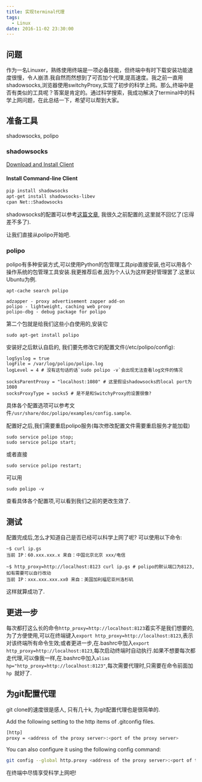 ```yaml
---
title: 实现terminal代理
tags: 
  - Linux
date: 2016-11-02 23:30:00
---
```


## 问题
作为一名Linuxer，熟练使用终端是一项必备技能，但终端中有时下载安装功能速度很慢，令人崩溃.我自然而然想到了可否加个代理,提高速度。我之前一直用shadowsocks,浏览器使用switchyProxy,实现了初步的科学上网。那么,终端中是否有类似的工具呢？答案是肯定的。通过科学搜索，我成功解决了terminal中的科学上网问题，在此总结一下，希望可以帮到大家。
<!-- more -->
## 准备工具
shadowsocks, polipo

### shadowsocks
[Download and Install Client](https://shadowsocks.org/en/download/clients.html)

#### Install Command-line Client
```bash
pip install shadowsocks
apt-get install shadowsocks-libev
cpan Net::Shadowsocks
```
shadowsocks的配置可以参考[这篇文章](http://bblove.me/2015/03/09/use-ss/), 我很久之前配置的,这里就不回忆了(忘得差不多了).

让我们直接从polipo开始吧.

### polipo
polipo有多种安装方式,可以使用Python的包管理工具pip直接安装,也可以用各个操作系统的包管理工具安装.我更推荐后者,因为个人认为这样更好管理罢了.这里以Ubuntu为例.

```shell
apt-cache search polipo

adzapper - proxy advertisement zapper add-on
polipo - lightweight, caching web proxy
polipo-dbg - debug package for polipo
```
第二个包就是给我们这些小白使用的,安装它
```shell
sudo apt-get install polipo
```

安装好之后默认自启的,
我们要先修改它的配置文件(/etc/polipo/config):
```
logSyslog = true
logFile = /var/log/polipo/polipo.log
logLevel = 4 # 没有这句话的话`sudo polipo -v`会出现无法查看log文件的情况

socksParentProxy = "localhost:1080" # 这里假设shadowsocks的local port为1080
socksProxyType = socks5 # 是不是和SwitchyProxy的设置很像?
```

具体各个配置选项可以参考文件`/usr/share/doc/polipo/examples/config.sample`.

配置好之后,我们需要重启polipo服务(每次修改配置文件需要重启服务才能加载)
```
sudo service polipo stop;
sudo service polipo start;
```
或者直接
```
sudo service polipo restart;
```

可以用
```shell
sudo polipo -v
```
查看具体各个配置项,可以看到我们之前的更改生效了.

## 测试
配置完成后,怎么才知道自己是否已经可以科学上网了呢?
可以使用以下命令:
```
~$ curl ip.gs
当前 IP：60.xxx.xxx.x 来自：中国北京北京 xxx/电信
```
```
~$ http_proxy=http://localhost:8123 curl ip.gs # polipo的默认端口为8123,如有需要可以自行改动
当前 IP：xxx.xxx.xxx.xx0 来自：美国加利福尼亚州洛杉矶
```
这样就算成功了.

## 更进一步
每次都打这么长的命令`http_proxy=http://localhost:8123`着实不是我们想要的,为了方便使用,可以在终端键入`export http_proxy=http://localhost:8123`,表示对该终端所有命令生效;或者更进一步,在.bashrc中加入`export http_proxy=http://localhost:8123`,每次启动终端时自动执行.如果不想要每次都走代理,可以像我一样,在.bashrc中加入`alias hp="http_proxy=http://localhost:8123"`,每次需要代理时,只需要在命令前面加`hp `就好了.

## 为git配置代理
git clone的速度很是感人, 只有几十k, 为git配置代理也是很简单的.

Add the following setting to the http items of .gitconfig files.
``` bash
[http]
proxy = <address of the proxy server>:<port of the proxy server>
```

You can also configure it using the following config command:
``` bash
git config --global http.proxy <address of the proxy server>:<port of the proxy server>
```
在终端中尽情享受科学上网吧!
